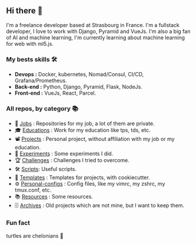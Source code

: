 ## Hi there 👋

I'm a freelance developer based at Strasbourg in France. I'm a fullstack developer, I love to work with Django, Pyramid and VueJs. I'm also a big fan of AI and machine learning, I'm currently learning about machine learning for web with ml5.js.

### My bests skills 🛠
-  **Devops :** Docker, kubernetes, Nomad/Consul, CI/CD, Grafana/Prometheus.
-  **Back-end :** Python, Django, Pyramid, Flask, NodeJs.
-  **Front-end :** VueJs, React, Parcel.

<!-- ### Some of my project 🚀 -->


### All repos, by category 📚
- 💼 [Jobs](https://github.com/search?q=owner%3Anderousseaux+%23work&type=repositories) : Repositories for my job, a lot of them are private.
- 🎓 [Educations](https://github.com/search?q=owner%3Anderousseaux+%23education&type=repositories) : Work for my education like tps, tds, etc.
- 📽️ [Projects](https://github.com/search?q=owner%3Anderousseaux+%23project&type=repositories) : Personal project, without affiliation with my job or my education.
- 🔬 [Experiments](https://github.com/search?q=owner%3Anderousseaux+%23experiment&type=repositories) : Some experiments I did.
- 🏆 [Challenges](https://github.com/search?q=owner%3Anderousseaux+%23challenge&type=repositories) : Challenges I tried to overcome.
- 🛠️ [Scripts](https://github.com/search?q=owner%3Anderousseaux+%23script&type=repositories): Useful scripts.
- 📁 [Templates](https://github.com/search?q=owner%3Anderousseaux+%23template&type=repositories) : Templates for projects, with cookiecutter.
- ⚙️ [Personal-configs](https://github.com/search?q=owner%3Anderousseaux+%23personal-config&type=repositories) : Config files, like my vimrc, my zshrc, my tmux.conf, etc.
- 📚 [Resources](https://github.com/search?q=owner%3Anderousseaux+%23resource&type=repositories) : Some resources.
- 🗄️ [Archives](https://github.com/search?q=owner%3Anderousseaux+%23archive&type=repositories) : Old projects which are not mine, but I want to keep them.

### Fun fact 
turtles are chelonians 🐢
